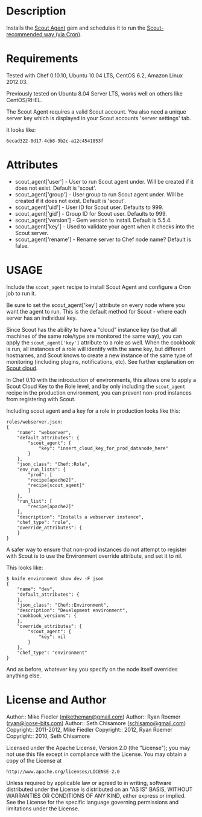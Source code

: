 Description
===========
Installs the [Scout Agent](http://scoutapp.com) gem and schedules it to run the [Scout-recommended way (via Cron)](https://scoutapp.com/info/support#cron).

Requirements
============

Tested with Chef 0.10.10, Ubuntu 10.04 LTS, CentOS 6.2, Amazon Linux 2012.03.

Previously tested on Ubuntu 8.04 Server LTS, works well on others like CentOS/RHEL.

The Scout Agent requires a valid Scout account. You also need a unique server key which is displayed in your Scout accounts 'server settings' tab.

It looks like:

    6ecad322-0d17-4cb8-9b2c-a12c4541853f

Attributes
==========
* scout_agent['user'] - User to run Scout agent under.  Will be created if it does not exist.  Default is 'scout'.
* scout_agent['group'] - User group to run Scout agent under.  Will be created if it does not exist.  Default is 'scout'.
* scout_agent['uid'] - User ID for Scout user. Defaults to 999.
* scout_agent['gid'] - Group ID for Scout user. Defaults to 999.
* scout_agent['version'] - Gem version to install.  Default is 5.5.4.
* scout_agent['key'] - Used to validate your agent when it checks into the Scout server.
* scout_agent['rename'] - Rename server to Chef node name? Default is false.

USAGE
=====
Include the `scout_agent` recipe to install Scout Agent and configure a Cron job to run it.

Be sure to set the scout_agent['key'] attribute on every node where you want the agent to run. This is the default method for Scout - where each server has an individual key.

Since Scout has the ability to have a "cloud" instance key (so that all machines of the same role/type are monitored the same way), you can apply the `scout_agent['key']` attribute to a role as well. When the cookbook is run, all instances of a role will identify with the same key, but different hostnames, and Scout knows to create a new instance of the same type of monitoring (including plugins, notifications, etc).
See further explanation on [Scout cloud](http://blog.scoutapp.com/articles/2009/09/28/cloud-monitoring).

In Chef 0.10 with the introduction of environments, this allows one to apply a Scout Cloud Key to the Role level, and by only including the `scout_agent` recipe in the production environment, you can prevent non-prod instances from registering with Scout.

Including scout agent and a key for a role in production looks like this:

    roles/webserver.json:
    {
        "name": "webserver",
        "default_attributes": {
            "scout_agent": {
                "key": "insert_cloud_key_for_prod_datanode_here"
            }
        },
        "json_class": "Chef::Role",
        "env_run_lists": {
            "prod": [
            "recipe[apache2]",
            "recipe[scout_agent]"
            ]
        },
        "run_list": [
            "recipe[apache2]"
        ],
        "description": "Installs a webserver instance",
        "chef_type": "role",
        "override_attributes": {
        }
    }

A safer way to ensure that non-prod instances do not attempt to register with Scout is to use the Environment override attribute, and set it to nil.

This looks like:

    $ knife environment show dev -F json
    {
        "name": "dev",
        "default_attributes": {
        },
        "json_class": "Chef::Environment",
        "description": "Development environment",
        "cookbook_versions": {
        },
        "override_attributes": {
            "scout_agent": {
                "key": nil
            }
        },
        "chef_type": "environment"
    }

And as before, whatever key you specify on the node itself overrides anything else.


License and Author
==================

Author:: Mike Fiedler (<miketheman@gmail.com>)
Author:: Ryan Roemer (<ryan@loose-bits.com>)
Author:: Seth Chisamore (<schisamo@gmail.com>)
Copyright:: 2011-2012, Mike Fiedler
Copyright:: 2012, Ryan Roemer
Copyright:: 2010, Seth Chisamore

Licensed under the Apache License, Version 2.0 (the "License");
you may not use this file except in compliance with the License.
You may obtain a copy of the License at

    http://www.apache.org/licenses/LICENSE-2.0

Unless required by applicable law or agreed to in writing, software
distributed under the License is distributed on an "AS IS" BASIS,
WITHOUT WARRANTIES OR CONDITIONS OF ANY KIND, either express or implied.
See the License for the specific language governing permissions and
limitations under the License.